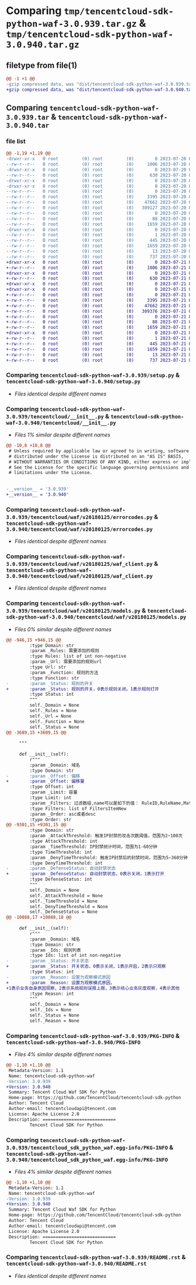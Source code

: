 # Comparing `tmp/tencentcloud-sdk-python-waf-3.0.939.tar.gz` & `tmp/tencentcloud-sdk-python-waf-3.0.940.tar.gz`

## filetype from file(1)

```diff
@@ -1 +1 @@
-gzip compressed data, was "dist/tencentcloud-sdk-python-waf-3.0.939.tar", last modified: Thu Jul 20 00:37:33 2023, max compression
+gzip compressed data, was "dist/tencentcloud-sdk-python-waf-3.0.940.tar", last modified: Fri Jul 21 00:55:55 2023, max compression
```

## Comparing `tencentcloud-sdk-python-waf-3.0.939.tar` & `tencentcloud-sdk-python-waf-3.0.940.tar`

### file list

```diff
@@ -1,19 +1,19 @@
-drwxr-xr-x   0 root         (0) root         (0)        0 2023-07-20 00:37:33.000000 tencentcloud-sdk-python-waf-3.0.939/
--rw-r--r--   0 root         (0) root         (0)     1006 2023-07-20 00:37:33.000000 tencentcloud-sdk-python-waf-3.0.939/setup.py
-drwxr-xr-x   0 root         (0) root         (0)        0 2023-07-20 00:37:33.000000 tencentcloud-sdk-python-waf-3.0.939/tencentcloud/
--rw-r--r--   0 root         (0) root         (0)      630 2023-07-20 00:37:33.000000 tencentcloud-sdk-python-waf-3.0.939/tencentcloud/__init__.py
-drwxr-xr-x   0 root         (0) root         (0)        0 2023-07-20 00:37:33.000000 tencentcloud-sdk-python-waf-3.0.939/tencentcloud/waf/
-drwxr-xr-x   0 root         (0) root         (0)        0 2023-07-20 00:37:33.000000 tencentcloud-sdk-python-waf-3.0.939/tencentcloud/waf/v20180125/
--rw-r--r--   0 root         (0) root         (0)        0 2023-07-20 00:37:33.000000 tencentcloud-sdk-python-waf-3.0.939/tencentcloud/waf/v20180125/__init__.py
--rw-r--r--   0 root         (0) root         (0)     3395 2023-07-20 00:37:33.000000 tencentcloud-sdk-python-waf-3.0.939/tencentcloud/waf/v20180125/errorcodes.py
--rw-r--r--   0 root         (0) root         (0)    47662 2023-07-20 00:37:33.000000 tencentcloud-sdk-python-waf-3.0.939/tencentcloud/waf/v20180125/waf_client.py
--rw-r--r--   0 root         (0) root         (0)   309127 2023-07-20 00:37:33.000000 tencentcloud-sdk-python-waf-3.0.939/tencentcloud/waf/v20180125/models.py
--rw-r--r--   0 root         (0) root         (0)        0 2023-07-20 00:37:33.000000 tencentcloud-sdk-python-waf-3.0.939/tencentcloud/waf/__init__.py
--rw-r--r--   0 root         (0) root         (0)       88 2023-07-20 00:37:33.000000 tencentcloud-sdk-python-waf-3.0.939/setup.cfg
--rw-r--r--   0 root         (0) root         (0)     1659 2023-07-20 00:37:33.000000 tencentcloud-sdk-python-waf-3.0.939/PKG-INFO
-drwxr-xr-x   0 root         (0) root         (0)        0 2023-07-20 00:37:33.000000 tencentcloud-sdk-python-waf-3.0.939/tencentcloud_sdk_python_waf.egg-info/
--rw-r--r--   0 root         (0) root         (0)        1 2023-07-20 00:37:33.000000 tencentcloud-sdk-python-waf-3.0.939/tencentcloud_sdk_python_waf.egg-info/dependency_links.txt
--rw-r--r--   0 root         (0) root         (0)      445 2023-07-20 00:37:33.000000 tencentcloud-sdk-python-waf-3.0.939/tencentcloud_sdk_python_waf.egg-info/SOURCES.txt
--rw-r--r--   0 root         (0) root         (0)     1659 2023-07-20 00:37:33.000000 tencentcloud-sdk-python-waf-3.0.939/tencentcloud_sdk_python_waf.egg-info/PKG-INFO
--rw-r--r--   0 root         (0) root         (0)       13 2023-07-20 00:37:33.000000 tencentcloud-sdk-python-waf-3.0.939/tencentcloud_sdk_python_waf.egg-info/top_level.txt
--rw-r--r--   0 root         (0) root         (0)      737 2023-07-20 00:37:33.000000 tencentcloud-sdk-python-waf-3.0.939/README.rst
+drwxr-xr-x   0 root         (0) root         (0)        0 2023-07-21 00:55:55.000000 tencentcloud-sdk-python-waf-3.0.940/
+-rw-r--r--   0 root         (0) root         (0)     1006 2023-07-21 00:55:55.000000 tencentcloud-sdk-python-waf-3.0.940/setup.py
+drwxr-xr-x   0 root         (0) root         (0)        0 2023-07-21 00:55:55.000000 tencentcloud-sdk-python-waf-3.0.940/tencentcloud/
+-rw-r--r--   0 root         (0) root         (0)      630 2023-07-21 00:55:55.000000 tencentcloud-sdk-python-waf-3.0.940/tencentcloud/__init__.py
+drwxr-xr-x   0 root         (0) root         (0)        0 2023-07-21 00:55:55.000000 tencentcloud-sdk-python-waf-3.0.940/tencentcloud/waf/
+drwxr-xr-x   0 root         (0) root         (0)        0 2023-07-21 00:55:55.000000 tencentcloud-sdk-python-waf-3.0.940/tencentcloud/waf/v20180125/
+-rw-r--r--   0 root         (0) root         (0)        0 2023-07-21 00:55:55.000000 tencentcloud-sdk-python-waf-3.0.940/tencentcloud/waf/v20180125/__init__.py
+-rw-r--r--   0 root         (0) root         (0)     3395 2023-07-21 00:55:55.000000 tencentcloud-sdk-python-waf-3.0.940/tencentcloud/waf/v20180125/errorcodes.py
+-rw-r--r--   0 root         (0) root         (0)    47662 2023-07-21 00:55:55.000000 tencentcloud-sdk-python-waf-3.0.940/tencentcloud/waf/v20180125/waf_client.py
+-rw-r--r--   0 root         (0) root         (0)   309376 2023-07-21 00:55:55.000000 tencentcloud-sdk-python-waf-3.0.940/tencentcloud/waf/v20180125/models.py
+-rw-r--r--   0 root         (0) root         (0)        0 2023-07-21 00:55:55.000000 tencentcloud-sdk-python-waf-3.0.940/tencentcloud/waf/__init__.py
+-rw-r--r--   0 root         (0) root         (0)       88 2023-07-21 00:55:55.000000 tencentcloud-sdk-python-waf-3.0.940/setup.cfg
+-rw-r--r--   0 root         (0) root         (0)     1659 2023-07-21 00:55:55.000000 tencentcloud-sdk-python-waf-3.0.940/PKG-INFO
+drwxr-xr-x   0 root         (0) root         (0)        0 2023-07-21 00:55:55.000000 tencentcloud-sdk-python-waf-3.0.940/tencentcloud_sdk_python_waf.egg-info/
+-rw-r--r--   0 root         (0) root         (0)        1 2023-07-21 00:55:55.000000 tencentcloud-sdk-python-waf-3.0.940/tencentcloud_sdk_python_waf.egg-info/dependency_links.txt
+-rw-r--r--   0 root         (0) root         (0)      445 2023-07-21 00:55:55.000000 tencentcloud-sdk-python-waf-3.0.940/tencentcloud_sdk_python_waf.egg-info/SOURCES.txt
+-rw-r--r--   0 root         (0) root         (0)     1659 2023-07-21 00:55:55.000000 tencentcloud-sdk-python-waf-3.0.940/tencentcloud_sdk_python_waf.egg-info/PKG-INFO
+-rw-r--r--   0 root         (0) root         (0)       13 2023-07-21 00:55:55.000000 tencentcloud-sdk-python-waf-3.0.940/tencentcloud_sdk_python_waf.egg-info/top_level.txt
+-rw-r--r--   0 root         (0) root         (0)      737 2023-07-21 00:55:55.000000 tencentcloud-sdk-python-waf-3.0.940/README.rst
```

### Comparing `tencentcloud-sdk-python-waf-3.0.939/setup.py` & `tencentcloud-sdk-python-waf-3.0.940/setup.py`

 * *Files identical despite different names*

### Comparing `tencentcloud-sdk-python-waf-3.0.939/tencentcloud/__init__.py` & `tencentcloud-sdk-python-waf-3.0.940/tencentcloud/__init__.py`

 * *Files 1% similar despite different names*

```diff
@@ -10,8 +10,8 @@
 # Unless required by applicable law or agreed to in writing, software
 # distributed under the License is distributed on an "AS IS" BASIS,
 # WITHOUT WARRANTIES OR CONDITIONS OF ANY KIND, either express or implied.
 # See the License for the specific language governing permissions and
 # limitations under the License.
 
 
-__version__ = '3.0.939'
+__version__ = '3.0.940'
```

### Comparing `tencentcloud-sdk-python-waf-3.0.939/tencentcloud/waf/v20180125/errorcodes.py` & `tencentcloud-sdk-python-waf-3.0.940/tencentcloud/waf/v20180125/errorcodes.py`

 * *Files identical despite different names*

### Comparing `tencentcloud-sdk-python-waf-3.0.939/tencentcloud/waf/v20180125/waf_client.py` & `tencentcloud-sdk-python-waf-3.0.940/tencentcloud/waf/v20180125/waf_client.py`

 * *Files identical despite different names*

### Comparing `tencentcloud-sdk-python-waf-3.0.939/tencentcloud/waf/v20180125/models.py` & `tencentcloud-sdk-python-waf-3.0.940/tencentcloud/waf/v20180125/models.py`

 * *Files 0% similar despite different names*

```diff
@@ -946,15 +946,15 @@
         :type Domain: str
         :param _Rules: 需要添加的规则
         :type Rules: list of int non-negative
         :param _Url: 需要添加的规则url
         :type Url: str
         :param _Function: 规则的方法
         :type Function: str
-        :param _Status: 规则的开关
+        :param _Status: 规则的开关，0表示规则关闭，1表示规则打开
         :type Status: int
         """
         self._Domain = None
         self._Rules = None
         self._Url = None
         self._Function = None
         self._Status = None
@@ -3689,15 +3689,15 @@
 
     """
 
     def __init__(self):
         r"""
         :param _Domain: 域名
         :type Domain: str
-        :param _Offset: 偏移
+        :param _Offset: 偏移量
         :type Offset: int
         :param _Limit: 容量
         :type Limit: int
         :param _Filters: 过滤数组,name可以是如下的值： RuleID,RuleName,Match
         :type Filters: list of FiltersItemNew
         :param _Order: asc或者desc
         :type Order: str
@@ -9301,15 +9301,15 @@
         :type Domain: str
         :param _AttackThreshold: 触发IP封禁的攻击次数阈值，范围为2~100次
         :type AttackThreshold: int
         :param _TimeThreshold: IP封禁统计时间，范围为1-60分钟
         :type TimeThreshold: int
         :param _DenyTimeThreshold: 触发IP封禁后的封禁时间，范围为5~360分钟
         :type DenyTimeThreshold: int
-        :param _DefenseStatus: 自动封禁状态
+        :param _DefenseStatus: 自动封禁状态，0表示关闭，1表示打开
         :type DefenseStatus: int
         """
         self._Domain = None
         self._AttackThreshold = None
         self._TimeThreshold = None
         self._DenyTimeThreshold = None
         self._DefenseStatus = None
@@ -10888,17 +10888,18 @@
 
     def __init__(self):
         r"""
         :param _Domain: 域名
         :type Domain: str
         :param _Ids: 规则列表
         :type Ids: list of int non-negative
-        :param _Status: 开关状态
+        :param _Status: 开关状态，0表示关闭，1表示开启，2表示只观察
         :type Status: int
-        :param _Reason: 设置为观察模式原因
+        :param _Reason: 设置为观察模式原因，
+1表示业务自身原因观察，2表示系统规则误报上报，3表示核心业务灰度观察，4表示其他
         :type Reason: int
         """
         self._Domain = None
         self._Ids = None
         self._Status = None
         self._Reason = None
```

### Comparing `tencentcloud-sdk-python-waf-3.0.939/PKG-INFO` & `tencentcloud-sdk-python-waf-3.0.940/PKG-INFO`

 * *Files 4% similar despite different names*

```diff
@@ -1,10 +1,10 @@
 Metadata-Version: 1.1
 Name: tencentcloud-sdk-python-waf
-Version: 3.0.939
+Version: 3.0.940
 Summary: Tencent Cloud Waf SDK for Python
 Home-page: https://github.com/TencentCloud/tencentcloud-sdk-python
 Author: Tencent Cloud
 Author-email: tencentcloudapi@tencent.com
 License: Apache License 2.0
 Description: ============================
         Tencent Cloud SDK for Python
```

### Comparing `tencentcloud-sdk-python-waf-3.0.939/tencentcloud_sdk_python_waf.egg-info/PKG-INFO` & `tencentcloud-sdk-python-waf-3.0.940/tencentcloud_sdk_python_waf.egg-info/PKG-INFO`

 * *Files 4% similar despite different names*

```diff
@@ -1,10 +1,10 @@
 Metadata-Version: 1.1
 Name: tencentcloud-sdk-python-waf
-Version: 3.0.939
+Version: 3.0.940
 Summary: Tencent Cloud Waf SDK for Python
 Home-page: https://github.com/TencentCloud/tencentcloud-sdk-python
 Author: Tencent Cloud
 Author-email: tencentcloudapi@tencent.com
 License: Apache License 2.0
 Description: ============================
         Tencent Cloud SDK for Python
```

### Comparing `tencentcloud-sdk-python-waf-3.0.939/README.rst` & `tencentcloud-sdk-python-waf-3.0.940/README.rst`

 * *Files identical despite different names*

